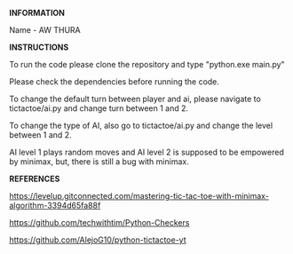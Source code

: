 **INFORMATION**

Name - AW THURA



**INSTRUCTIONS**

To run the code please clone the repository and type "python.exe main.py"

Please check the dependencies before running the code.

To change the default turn between player and ai, please navigate to tictactoe/ai.py and change turn between 1 and 2.

To change the type of AI, also go to tictactoe/ai.py and change the level between 1 and 2.

AI level 1 plays random moves and AI level 2 is supposed to be empowered by minimax, but, there is still a bug with minimax.



**REFERENCES**

https://levelup.gitconnected.com/mastering-tic-tac-toe-with-minimax-algorithm-3394d65fa88f

https://github.com/techwithtim/Python-Checkers

https://github.com/AlejoG10/python-tictactoe-yt
